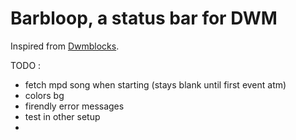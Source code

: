 # Barbloop, a status bar for DWM

Inspired from [Dwmblocks](https://github.com/torrinfail/dwmblocks).

TODO :
- fetch mpd song when starting (stays blank until first event atm)
- colors bg
- firendly error messages
- test in other setup
- 
